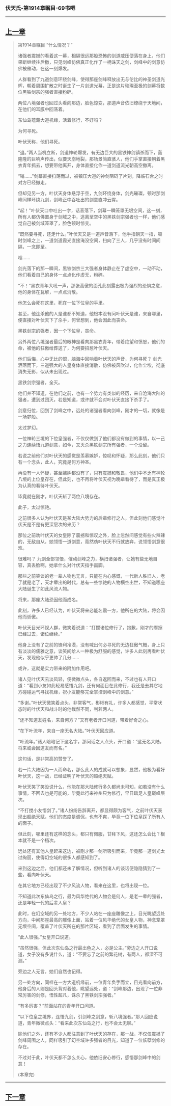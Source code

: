 ### 伏天氏-第1914章瞩目-69书吧

--------
[上一章](./17b39cb65c72dd6dd132db12a991f65d.md)
--------


>
>
>
>第1914章瞩目
>“什么情况？”
>
>诸强者震撼的看着这一幕，相隔很远那股恐怖的剑道威压便落在身上，他们果断继续往后撤，只见剑峰仿佛真正化作了一柄诛天之剑，剑峰中的剑意仿佛被催动，在这一刻爆发。
>
>人群看到了九道剑意环绕剑峰，使得那座剑峰释放出无与伦比的神圣剑道光辉，朝着周围扩散之时诞生了一片剑道光幕，正是这片璀璨至极的剑幕将数位黑铁剑宗的强者直接粉碎。
>
>两位八境强者也回过头看向那边，脸色惊变，那道声音依旧缭绕于天地间，在他们的耳膜中回荡着。
>
>东仙岛蕴藏大道机缘，活着修行，不好吗？
>
>为何寻死。
>
>叶伏天称，他们寻死。
>
>“退。”两人当机立断，剑道神轮爆发，有无边巨大的黑铁神剑镇杀而下，轰隆隆的巨响声传出，似要天崩地裂，那场景简直骇人，他们手掌直接朝着黑衣青年抓去，想要带他离开，身体直接化作一道剑道流光朝高空撤离。
>
>“嗡……”剑幕直接扫荡而过，被镇压大道的神剑阻碍了片刻，降临石台之时对方已经撤走。
>
>但却见另一方，叶伏天身体悬浮于空，九剑环绕身体，剑光璀璨，顿时那剑峰同样环绕九剑，剑峰正中吞吐出的剑意直冲云霄。
>
>“起！”叶伏天口中吐出一字，话音落下，剑幕一瞬笼罩无垠空间，这一刻，所有人都仿佛置身于剑域之中，逃离至空中的黑铁剑宗强者也一样，他们感觉自己被剑域笼罩了，脸色顿时惊变。
>
>“既然要寻死，还走什么。”叶伏天又是一道声音落下，他手指朝天一指，顿时剑峰之上，一道剑道霞光直接淹没空间，扫向了三人，几乎没有时间间隔，一念即至。
>
>嗡……
>
>剑光落下的那一瞬间，黑铁剑宗三大强者身体静止在了虚空中，一动不动，他们看着自己的身体一点点化作虚无，粉碎。
>
>“不！”黑衣青年大吼一声，那张高傲的面孔此刻露出极为强烈的恐惧之意，他的身体在瓦解，一点点消散。
>
>他怎么会死在这里，死在一位下位皇的手里。
>
>甚至，他连杀他的人是谁都不知道，他根本没有问叶伏天是谁，来自哪里，便直接对叶伏天下了杀手，何曾想到，他会因此而丧命。
>
>黑铁剑宗的强者，因一个下位皇，丧命。
>
>另外两位八境强者最后的眼神是看向那黑衣青年，带着绝望和愤怒，他们的命，被他的狂傲给葬送了，为何要招惹叶伏天。
>
>他们后悔，心中无比的恨，脑海中回响着叶伏天的声音，为何寻死？
>剑光洒落而下，三道强大的人皇身体直接消散，仿佛被风吹过，化作尘埃，彻底消失无影，似从未出现过。
>
>黑铁剑宗强者，全灭。
>
>他们并不知道，在他们之前，也有一个势力有类似的经历，来自沧海大陆的强者，遭到过团灭，若是知道，或许就不会对叶伏天直接下杀手了。
>
>剑意归位，回到了剑峰之中，远处的诸强者看向剑峰，刚才的一切，就像是一场梦般。
>
>太过梦幻。
>
>一位神轮三境的下位皇强者，不仅仅做到了他们都没有做到的事情，以一己之力连续悟九道剑意，如今，又灭杀黑铁剑宗所有强者，一个没留。
>
>若说之前他们对叶伏天的感觉是羡慕嫉妒，惊叹和怀疑，那么此刻，他们只有一个念头，此人，究竟是何方神圣。
>
>再没有一人怀疑，甚至嫉妒都没有了，只有震撼和敬畏，他们中不乏有神轮八境的上位皇存在，但此刻，也不再将叶伏天视为晚辈看待了，而是真正极为认真的看待叶伏天。
>
>毕竟就在刚才，叶伏天斩了两位八境存在。
>
>此子，太过惊艳。
>
>之前很多人认为叶伏天是某大陆大势力的后辈修行之人，但此刻他们感觉叶伏天是不是有更深层次的来历？
>
>那位之前劝叶伏天的女皇除了震撼和惊叹之外，脸上忽然间感觉有些火辣辣的，无敌自从，她领悟一道剑意，竟然劝叶伏天不行就放弃，说领悟剑意很难。
>
>很难吗？
>九剑全部领悟，催动剑峰之力，横扫诸强者，让她有些无地自容，真丢脸啊，她拿什么对叶伏天指手画脚。
>
>那些之前笑谈的老一辈人物也无言，只能在内心感慨，一代新人胜旧人，老了就是老了，天才辈出的时代，总有一些惊艳的人物横空出世，不知道哪座大陆诞生了如此风流人物。
>
>将来，那座大陆恐因他而成名。
>
>此刻，许多人已经认为，叶伏天将来必能名震一方，他所在的大陆，将会因他而骄傲。
>
>叶伏天目光环视人群，微笑着说道：“打搅诸位修行了，抱歉，刚才的摩擦已经过去，诸位继续。”
>
>他身上没有了之前的锋利冷漠，没有喊出何必寻死的无边狂傲气概，身上只有淡淡的儒雅之意，谈笑间给人一种极为舒服的感觉，许多人此刻再看叶伏天，发现他似乎更帅了几分……
>
>或许，这就是实力带来的附加作用吧。
>
>诸人见叶伏天云淡风轻，便微微点头，各自返回而来，不过也有人开口道：“看到小友如此轻易感悟九剑，还有何面目在此修行，我还是去其它地方碰碰运气寻找机缘，祝小友能够完全掌控剑峰中的剑意。”
>
>“多谢。”叶伏天微笑着点头，非常客气，彬彬有礼，许多人都感觉，平常状态时的叶伏天和战斗时的他截然不同，判若两人。
>
>“还不知道友姓名，来自何方？”又有老者开口问道，带着好奇之心。
>
>“在下叶流年，来自一座无名大陆。”叶伏天回应道。
>
>“叶流年。”诸人暗暗记下这名字，那问话之人点头，开口道：“这无名大陆，将来或会因道友而有名。”
>
>这句话，是非常高的赞誉了。
>
>若一片大陆因为一人而命名，那么此人的成就可以想象，显然，他极为看好叶伏天，这一战，已经证明了叶伏天的超绝天赋。
>
>叶伏天笑了笑没说什么，他能在那大陆修行多久都尚未可知，如若没有什么事情，不回去也是可能的，毕竟此行来神州只为修行，早日踏足人皇巅峰层次。
>
>“不打搅小友悟剑了。”诸人纷纷告辞离开，都显得颇为客气，之前叶伏天表现出超绝天赋，他们的态度是调侃，也有不爽，毕竟一位下位皇踩了所有人的面子。
>
>但此刻，哪里还有这样的念头，都只有佩服，甘拜下风，这还怎么会比？根本就不是一个档次。
>
>远处还有其他人皇赶来这边，被刚才那一剑所吸引而来，毕竟那一道剑光太过绚丽，使得幻空域的很多人都感知到了。
>
>来到这边之后，他们都还未了解情况，但听到诸人的谈话便隐隐猜到了一些，看向叶伏天。
>
>在其它地方已经出现了不少风流人物，看来在这里，也将出现一位。
>
>不知道此次东仙岛之行，最为风华绝代的人物会是何人，是老一辈的强者，还是年轻一代的后辈人皇？
>
>此时，在幻空域的另一处地方，不少人站在一座座雕像之上，目光眺望远处方向，中间那座最高的雕像上面，站着一位风华绝代的女皇人物，神念笼罩无垠空间，覆盖了叶伏天所在的那片区域，看到了后面发生的事情。
>
>“此人很强。”女皇开口说道。
>
>“虽然很强，但此次东仙岛之行最出色之人，必是公主。”旁边之人开口说道，女子没有多说什么，道：“不要忘了之前的繁花树，有两人，都深不可测。”
>
>旁边之人无言，她们自然也记得。
>
>另一处方向，同样在一方大道机缘前，一位青年负手而立，目光看向前方，他身后的人则是回头背对着他，眺望远处，道：“剑峰那边，出现了一位非常厉害的剑修，悟性超凡，诛杀了黑铁剑宗强者。”
>
>“有多厉害？”前面站在的青年开口问道。
>
>“以下位皇之境界，连悟九剑，引剑峰之剑意，斩八境强者。”那人回应说道，青年微微点头：“看来此次东仙岛之行，也不会太无聊。”
>
>除他们之外，还有不少人都注意到了叶伏天的存在，那一战，不仅仅震撼了剑峰周围之人，同样吸引了幻空域许多强者的目光，知道了一位妖孽剑修的存在。
>
>不过对于此，叶伏天都不怎么关心，他依旧安心修行，感悟那剑峰中的剑意！
>
>(本章完)
>
>

--------
[下一章](./ee9ade0f1d4918bf1a40d60fecdc5669.md)
--------
